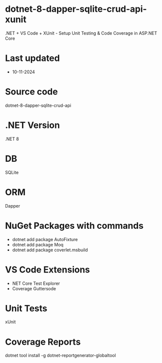 # dotnet-8-dapper-sqlite-crud-api-xunit

.NET + VS Code + XUnit - Setup Unit Testing & Code Coverage in ASP.NET Core

# Last updated

- 10-11-2024

# Source code
dotnet-8-dapper-sqlite-crud-api

# .NET Version
.NET 8

# DB
SQLite

# ORM
Dapper

# NuGet Packages with commands
- dotnet add package AutoFixture
- dotnet add package Moq
- dotnet add package coverlet.msbuild

# VS Code Extensions

- NET Core Test Explorer
- Coverage Guttersode

# Unit Tests
xUnit

# Coverage Reports

dotnet tool install -g dotnet-reportgenerator-globaltool



